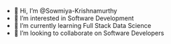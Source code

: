 - 👋 Hi, I’m @Sowmiya-Krishnamurthy
- 👀 I’m interested in Software Development
- 🌱 I’m currently learning Full Stack Data Science
- 💞️ I’m looking to collaborate on Software Developers
